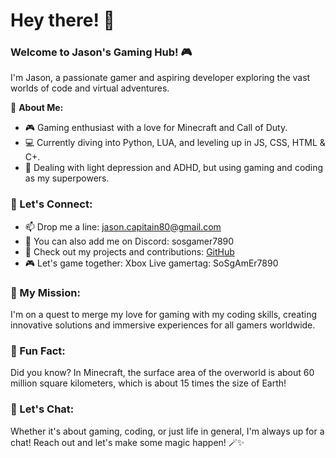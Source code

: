 # Hey there! 👋

### Welcome to Jason's Gaming Hub! 🎮

I'm Jason, a passionate gamer and aspiring developer exploring the vast worlds of code and virtual adventures.

🚀 **About Me:**
- 🎮 Gaming enthusiast with a love for Minecraft and Call of Duty.
- 💻 Currently diving into Python, LUA, and leveling up in JS, CSS, HTML & C+.
- 🧠 Dealing with light depression and ADHD, but using gaming and coding as my superpowers.

### 🌟 Let's Connect:
- 📫 Drop me a line: [jason.capitain80@gmail.com](mailto:jason.capitain80@gmail.com)
- 💬 You can also add me on Discord: sosgamer7890
- 💼 Check out my projects and contributions: [GitHub](https://github.com/SoSgAmEr7890r)
- 🎮 Let's game together: Xbox Live gamertag: SoSgAmEr7890

### 🚀 My Mission:
I'm on a quest to merge my love for gaming with my coding skills, creating innovative solutions and immersive experiences for all gamers worldwide.

### 🌌 Fun Fact:
Did you know? In Minecraft, the surface area of the overworld is about 60 million square kilometers, which is about 15 times the size of Earth!

### 💬 Let's Chat:
Whether it's about gaming, coding, or just life in general, I'm always up for a chat! Reach out and let's make some magic happen! 🪄✨
